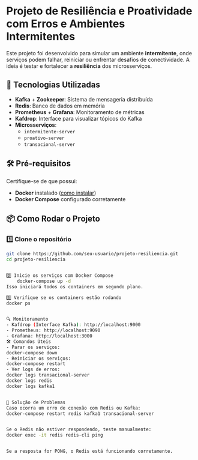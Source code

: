 # Projeto de Resiliência e Proatividade com Erros e Ambientes Intermitentes

Este projeto foi desenvolvido para simular um ambiente **intermitente**, onde serviços podem falhar, reiniciar ou enfrentar desafios de conectividade. A ideia é testar e fortalecer a **resiliência** dos microsserviços.

## 🚀 Tecnologias Utilizadas
- **Kafka** + **Zookeeper**: Sistema de mensageria distribuída
- **Redis**: Banco de dados em memória
- **Prometheus** + **Grafana**: Monitoramento de métricas
- **Kafdrop**: Interface para visualizar tópicos do Kafka
- **Microsserviços**:
  - `intermitente-server`
  - `proativo-server`
  - `transacional-server`

## 🛠️ Pré-requisitos
Certifique-se de que possui:
- **Docker** instalado ([como instalar](https://docs.docker.com/get-docker/))
- **Docker Compose** configurado corretamente

## 📦 Como Rodar o Projeto
### 1️⃣ Clone o repositório
```sh
git clone https://github.com/seu-usuario/projeto-resiliencia.git
cd projeto-resiliencia


2️⃣ Inicie os serviços com Docker Compose
    docker-compose up -d
Isso iniciará todos os containers em segundo plano.

3️⃣ Verifique se os containers estão rodando
docker ps


🔍 Monitoramento
- Kafdrop (Interface Kafka): http://localhost:9000
- Prometheus: http://localhost:9090
- Grafana: http://localhost:3000
🛠️ Comandos Úteis
- Parar os serviços:
docker-compose down
- Reiniciar os serviços:
docker-compose restart
- Ver logs de erros:
docker logs transacional-server
docker logs redis
docker logs kafka1


🐛 Solução de Problemas
Caso ocorra um erro de conexão com Redis ou Kafka:
docker-compose restart redis kafka1 transacional-server


Se o Redis não estiver respondendo, teste manualmente:
docker exec -it redis redis-cli ping


Se a resposta for PONG, o Redis está funcionando corretamente.
